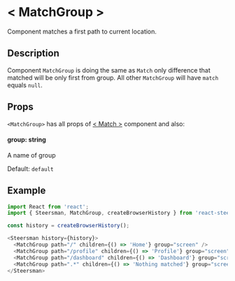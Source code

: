 # &lt; MatchGroup &gt;

Component matches a first path to current location.

## Description

Component `MatchGroup` is doing the same as `Match` only difference that matched will be only first from group.
All other `MatchGroup` will have `match` equals `null`. 

## Props

`<MatchGroup>` has all props of [&lt; Match &gt;](Match.md) component and also:

#### group: string

A name of group

Default: `default`

## Example

```javascript
import React from 'react';
import { Steersman, MatchGroup, createBrowserHistory } from 'react-steersman';

const history = createBrowserHistory();

<Steersman history={history}>
  <MatchGroup path="/" children={() => 'Home'} group="screen" />
  <MatchGroup path="/profile" children={() => 'Profile'} group="screen" />
  <MatchGroup path="/dashboard" children={() => 'Dashboard'} group="screen" />
  <MatchGroup path=".*" children={() => 'Nothing matched'} group="screen" />
</Steersman>
```